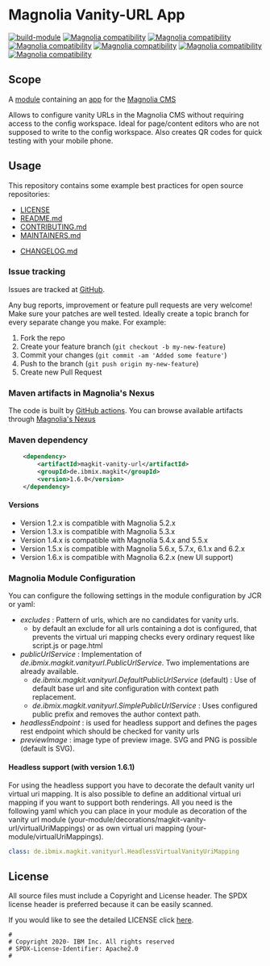 # Magnolia Vanity-URL App

[![build-module](https://github.com/IBM/magkit-vanity-url/actions/workflows/build.yaml/badge.svg)](https://github.com/IBM/magkit-vanity-url/actions/workflows/build.yaml) 
[![Magnolia compatibility](https://img.shields.io/badge/magnolia-5.4-brightgreen.svg)](https://www.magnolia-cms.com)
[![Magnolia compatibility](https://img.shields.io/badge/magnolia-5.5-brightgreen.svg)](https://www.magnolia-cms.com)
[![Magnolia compatibility](https://img.shields.io/badge/magnolia-5.6-brightgreen.svg)](https://www.magnolia-cms.com)
[![Magnolia compatibility](https://img.shields.io/badge/magnolia-5.7-brightgreen.svg)](https://www.magnolia-cms.com)
[![Magnolia compatibility](https://img.shields.io/badge/magnolia-6.1-brightgreen.svg)](https://www.magnolia-cms.com)
[![Magnolia compatibility](https://img.shields.io/badge/magnolia-6.2-brightgreen.svg)](https://www.magnolia-cms.com)

## Scope

A [module](https://documentation.magnolia-cms.com/display/DOCS/Modules) containing an [app](https://documentation.magnolia-cms.com/display/DOCS/Apps) for the [Magnolia CMS](http://www.magnolia-cms.com)

Allows to configure vanity URLs in the Magnolia CMS without requiring access to the config workspace. Ideal for page/content editors who are not supposed to write to the config workspace. Also creates QR codes for quick testing with your mobile phone.

## Usage

This repository contains some example best practices for open source repositories:

* [LICENSE](LICENSE)
* [README.md](README.md)
* [CONTRIBUTING.md](CONTRIBUTING.md)
* [MAINTAINERS.md](MAINTAINERS.md)
<!-- A Changelog allows you to track major changes and things that happen, https://github.com/github-changelog-generator/github-changelog-generator can help automate the process -->
* [CHANGELOG.md](CHANGELOG.md)

### Issue tracking

Issues are tracked at [GitHub](https://github.com/IBM/magkit-vanity-url/issues).

Any bug reports, improvement or feature pull requests are very welcome! 
Make sure your patches are well tested. Ideally create a topic branch for every separate change you make. 
For example:

1. Fork the repo
2. Create your feature branch (`git checkout -b my-new-feature`)
3. Commit your changes (`git commit -am 'Added some feature'`)
4. Push to the branch (`git push origin my-new-feature`)
5. Create new Pull Request

### Maven artifacts in Magnolia's Nexus

The code is built by [GitHub actions](https://github.com/IBM/magkit-vanity-url/actions/workflows/build.yaml).
You can browse available artifacts through [Magnolia's Nexus](https://nexus.magnolia-cms.com/#nexus-search;quick~magkit-vanity-url)

### Maven dependency

```xml
    <dependency>
        <artifactId>magkit-vanity-url</artifactId>
        <groupId>de.ibmix.magkit</groupId>
        <version>1.6.0</version>
    </dependency>
```

#### Versions

* Version 1.2.x is compatible with Magnolia 5.2.x
* Version 1.3.x is compatible with Magnolia 5.3.x
* Version 1.4.x is compatible with Magnolia 5.4.x and 5.5.x
* Version 1.5.x is compatible with Magnolia 5.6.x, 5.7.x, 6.1.x and 6.2.x
* Version 1.6.x is compatible with Magnolia 6.2.x (new UI support)

### Magnolia Module Configuration

You can configure the following settings in the module configuration by JCR or yaml:
* _excludes_ : Pattern of urls, which are no candidates for vanity urls.
  * by default an exclude for all urls containing a dot is configured, that prevents the virtual uri mapping checks every ordinary request like script.js or page.html 
* _publicUrlService_ : Implementation of _de.ibmix.magkit.vanityurl.PublicUrlService_. Two implementations are already available.
  * _de.ibmix.magkit.vanityurl.DefaultPublicUrlService_ (default) : Use of default base url and site configuration with context path replacement.
  * _de.ibmix.magkit.vanityurl.SimplePublicUrlService_ : Uses configured public prefix and removes the author context path.
* _headlessEndpoint_ : is used for headless support and defines the pages rest endpoint which should be checked for vanity urls
* _previewImage_ : image type of preview image. SVG and PNG is possible (default is SVG).

#### Headless support (with version 1.6.1)

For using the headless support you have to decorate the default vanity url virtual uri mapping. It is also possible to define an additional virtual uri mapping 
if you want to support both renderings. All you need is the following yaml which you can place in your module as decoration of the vanity url module 
(your-module/decorations/magkit-vanity-url/virtualUriMappings) or as own virtual uri mapping (your-module/virtualUriMappings).
```yaml
class: de.ibmix.magkit.vanityurl.HeadlessVirtualVanityUriMapping
```

## License

All source files must include a Copyright and License header. The SPDX license header is
preferred because it can be easily scanned.

If you would like to see the detailed LICENSE click [here](LICENSE).

```text
#
# Copyright 2020- IBM Inc. All rights reserved
# SPDX-License-Identifier: Apache2.0
#
```
